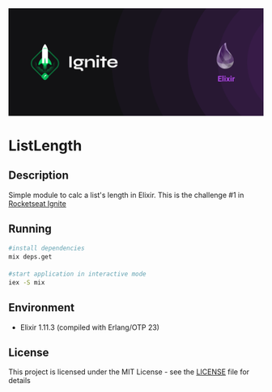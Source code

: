 <img alt="Ignite" src=".github/cover-elixir.png" style="max-height: 250px;" />

# ListLength

## Description

Simple module to calc a list's length in Elixir. This is the challenge #1 in [Rocketseat Ignite](https://rocketseat.com.br/)

## Running

```bash
#install dependencies
mix deps.get

#start application in interactive mode
iex -S mix
```

## Environment

- Elixir 1.11.3 (compiled with Erlang/OTP 23)

## License

This project is licensed under the MIT License - see the [LICENSE](LICENSE) file for details
